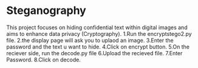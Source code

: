 # Steganography
This project focuses on hiding confidential text within digital images and aims to enhance data privacy (Cryptography).
1.Run the encryptstego2.py file.
2.the display page will ask you to uplaod an image.
3.Enter the password and the text u want to hide.
4.Click on encrypt button.
5.On the reciever side, run the decode.py file
6.Upload the recieved file.
7.Enter Password.
8.Click on decode.
